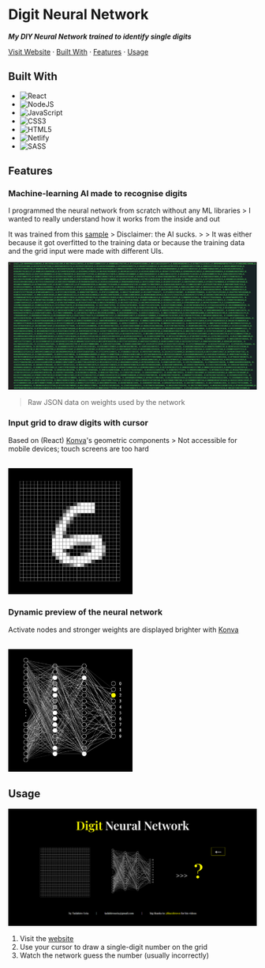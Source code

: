 # Digit Neural Network
***My DIY Neural Network trained to identify single digits***

[Visit Website](https://digit.tadahiroueta.com) · [Built With](#built-with) · [Features](#features) · [Usage](#usage)

## Built With
<!-- Find more shield at https://github.com/Ileriayo/markdown-badges?tab=readme-ov-file -->
- ![React](https://img.shields.io/badge/react-%2320232a.svg?style=for-the-badge&logo=react&logoColor=%2361DAFB)
- ![NodeJS](https://img.shields.io/badge/node.js-6DA55F?style=for-the-badge&logo=node.js&logoColor=white)
- ![JavaScript](https://img.shields.io/badge/javascript-%23323330.svg?style=for-the-badge&logo=javascript&logoColor=%23F7DF1E)
- ![CSS3](https://img.shields.io/badge/css3-%231572B6.svg?style=for-the-badge&logo=css3&logoColor=white)
- ![HTML5](https://img.shields.io/badge/html5-%23E34F26.svg?style=for-the-badge&logo=html5&logoColor=white)
- ![Netlify](https://img.shields.io/badge/netlify-%23000000.svg?style=for-the-badge&logo=netlify&logoColor=#00C7B7)
- ![SASS](https://img.shields.io/badge/SASS-hotpink.svg?style=for-the-badge&logo=SASS&logoColor=white)

## Features

### Machine-learning AI made to recognise digits
I programmed the neural network from scratch without any ML libraries
    > I wanted to really understand how it works from the inside and out

It was trained from this [sample](https://github.com/mnielsen/neural-networks-and-deep-learning)
    > Disclaimer: the AI sucks.
    >
    > It was either because it got overfitted to the training data or because the training data and the grid input were made with different UIs.

![weights](https://github.com/tadahiroueta/digit-neural-network/blob/master/samples/weights.png)

> Raw JSON data on weights used by the network

### Input grid to draw digits with cursor
Based on (React) [Konva](https://konvajs.org/docs/react/Intro.html)'s geometric components
    > Not accessible for mobile devices; touch screens are too hard

<br>
<img src="https://github.com/tadahiroueta/digit-neural-network/blob/master/samples/input-grid.png" alt="input-grid" width="50%" />
<br>

### Dynamic preview of the neural network
Activate nodes and stronger weights are displayed brighter with [Konva](https://konvajs.org/docs/react/Intro.html) 

<br>
<img src="https://github.com/tadahiroueta/digit-neural-network/blob/master/samples/neural-network.png" alt="neural-network" width="50%" />
<br>

## Usage

![full-screen](https://github.com/tadahiroueta/digit-neural-network/blob/master/samples/full-screen.png)

1. Visit the [website](https://digit.tadahiroueta.com)
2. Use your cursor to draw a single-digit number on the grid
3. Watch the network guess the number (usually incorrectly)
